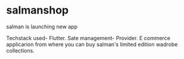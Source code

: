 # salmanshop

salman is launching new app

Techstack used- Flutter.
Sate management- Provider.
E commerce applicarion from where you can buy salman's limited edition wadrobe collections.
